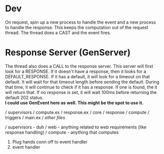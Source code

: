 # Dev

On request, spin up a new process to handle the event and a new process to handle the response.  This keeps the computation out of the request thread.  The thread does a CAST and the event fires.  


# Response Server (GenServer)

The thread also does a CALL to the response server.  This server will first look for a RESPONSE.  If it doesn't have a response, then it looks for a DEFAULT_RESPONSE.  If it has a default, it will look for a timeout on that default.  It will wait for that timeout length before sending the default.  During that time, it will continue to check if it has a response.  If one is found, the it will return that.  If no response is set, it will wait 100ms before returning the default 202 status.  
**I could use GenEvent here as well.  This might be the spot to use it.**


/ supervisors
  / compute.ex
  / response.ex
/ core
  / response
  / compute
    / triggers
      / main.ex
      / _other files_


/ supervisors - duh
/ web - anything related to web requirements (like response handling)
/ compute - anything that computes


1. Plug hands conn off to event handler
2. event handler
